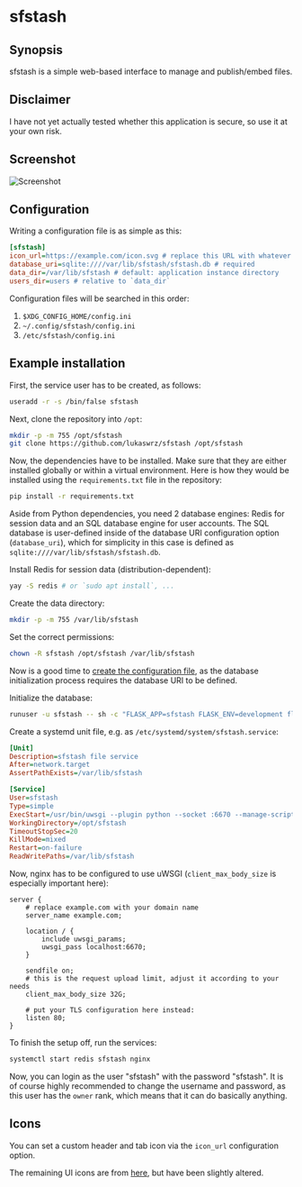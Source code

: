 # sfstash

## Synopsis

sfstash is a simple web-based interface to manage and publish/embed files.

## Disclaimer

I have not yet actually tested whether this application is secure, so use it at
your own risk.

## Screenshot

![Screenshot](https://2gbcss.net/sfstashscr.png)

## Configuration

Writing a configuration file is as simple as this:

```ini
[sfstash]
icon_url=https://example.com/icon.svg # replace this URL with whatever you like
database_uri=sqlite:////var/lib/sfstash/sfstash.db # required
data_dir=/var/lib/sfstash # default: application instance directory
users_dir=users # relative to `data_dir`
```

Configuration files will be searched in this order:

1. `$XDG_CONFIG_HOME/config.ini`
2. `~/.config/sfstash/config.ini`
3. `/etc/sfstash/config.ini`

## Example installation

First, the service user has to be created, as follows:

```sh
useradd -r -s /bin/false sfstash
```

Next, clone the repository into `/opt`:

```sh
mkdir -p -m 755 /opt/sfstash
git clone https://github.com/lukaswrz/sfstash /opt/sfstash
```

Now, the dependencies have to be installed. Make sure that they are either
installed globally or within a virtual environment. Here is how they would be
installed using the `requirements.txt` file in the repository:

```sh
pip install -r requirements.txt
```

Aside from Python dependencies, you need 2 database engines: Redis for session
data and an SQL database engine for user accounts. The SQL database is
user-defined inside of the database URI configuration option (`database_uri`),
which for simplicity in this case is defined as
`sqlite:////var/lib/sfstash/sfstash.db`.

Install Redis for session data (distribution-dependent):

```sh
yay -S redis # or `sudo apt install`, ...
```

Create the data directory:

```sh
mkdir -p -m 755 /var/lib/sfstash
```

Set the correct permissions:

```sh
chown -R sfstash /opt/sfstash /var/lib/sfstash
```

Now is a good time to [create the configuration file](#configuration), as the
database initialization process requires the database URI to be defined.

Initialize the database:

```sh
runuser -u sfstash -- sh -c "FLASK_APP=sfstash FLASK_ENV=development flask init-db"
```

Create a systemd unit file, e.g. as `/etc/systemd/system/sfstash.service`:

```ini
[Unit]
Description=sfstash file service
After=network.target
AssertPathExists=/var/lib/sfstash

[Service]
User=sfstash
Type=simple
ExecStart=/usr/bin/uwsgi --plugin python --socket :6670 --manage-script-name --module sfstash.wsgi:application
WorkingDirectory=/opt/sfstash
TimeoutStopSec=20
KillMode=mixed
Restart=on-failure
ReadWritePaths=/var/lib/sfstash
```

Now, nginx has to be configured to use uWSGI (`client_max_body_size` is
especially important here):

```nginx
server {
	# replace example.com with your domain name
	server_name example.com;

	location / {
		include uwsgi_params;
		uwsgi_pass localhost:6670;
	}

	sendfile on;
	# this is the request upload limit, adjust it according to your needs
	client_max_body_size 32G;

	# put your TLS configuration here instead:
	listen 80;
}
```

To finish the setup off, run the services:

```sh
systemctl start redis sfstash nginx
```

Now, you can login as the user "sfstash" with the password "sfstash". It is
of course highly recommended to change the username and password, as this user
has the `owner` rank, which means that it can do basically anything.

## Icons

You can set a custom header and tab icon via the `icon_url` configuration
option.

The remaining UI icons are from
[here](https://github.com/davidmerfield/Public-Icons), but have been slightly
altered.
